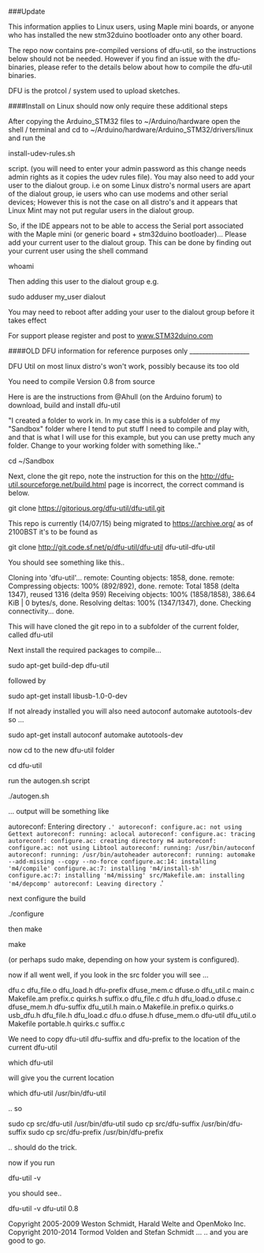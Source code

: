 ###Update

This information applies to Linux users, using Maple mini boards, or anyone who has installed the new stm32duino bootloader onto any other board.

The repo now contains pre-compiled versions of dfu-util, so the instructions below should not be needed. However if you find an issue with the dfu-binaries, please refer to the details below about how to compile the dfu-util binaries.

DFU is the protcol / system used to upload sketches.

####Install on Linux should now only require these additional steps

After copying the Arduino_STM32 files to ~/Arduino/hardware open the shell / terminal and cd to ~/Arduino/hardware/Arduino_STM32/drivers/linux and run the 

install-udev-rules.sh

 script. (you will need to enter your admin password as this change needs admin rights as it copies the udev rules file).
You may also need to add your user to the dialout group. i.e on some Linux distro's normal users are apart of the dialout group, ie users who can use modems and other serial devices; However this is not the case on all distro's and it appears that Linux Mint may not put regular users in the dialout group.

So, if the IDE appears not to be able to access the Serial port associated with the Maple mini (or generic board + stm32duino bootloader)... 
Please add your current user to the dialout group.
This can be done by finding out your current user using the shell command

whoami

Then adding this user to the dialout group e.g.

sudo adduser my_user dialout

You may need to reboot after adding your user to the dialout group before it takes effect

For support please register and post to www.STM32duino.com


####OLD DFU information for reference purposes only ___________________

DFU Util on most linux distro's won't work, possibly because its too old

You need to compile Version 0.8 from source

Here is are the instructions from @Ahull (on the Arduino forum) to download, build and install dfu-util



"I created a folder to work in. In my case this is a subfolder of my "Sandbox" folder where I tend to put stuff I need to compile and play with, and that is what I will use for this example, but you can use pretty much any folder. Change to your working folder with something like.."

cd ~/Sandbox

Next, clone the git repo, note the instruction for this on the  http://dfu-util.sourceforge.net/build.html page is incorrect, the correct command is below.

git clone https://gitorious.org/dfu-util/dfu-util.git

This repo is currently (14/07/15) being migrated to https://archive.org/
as of 2100BST it's to be found as

git clone http://git.code.sf.net/p/dfu-util/dfu-util dfu-util-dfu-util

You should see something like this..

Cloning into 'dfu-util'...
remote: Counting objects: 1858, done.
remote: Compressing objects: 100% (892/892), done.
remote: Total 1858 (delta 1347), reused 1316 (delta 959)
Receiving objects: 100% (1858/1858), 386.64 KiB | 0 bytes/s, done.
Resolving deltas: 100% (1347/1347), done.
Checking connectivity... done.


This will have cloned the git repo in to a subfolder of the current folder, called dfu-util

Next install the required packages to compile...

sudo apt-get build-dep dfu-util

followed by

sudo apt-get install libusb-1.0-0-dev

If not already installed you will also need
autoconf   automake  autotools-dev  
so ...

sudo apt-get install autoconf   automake  autotools-dev

now cd to the new dfu-util folder

cd dfu-util

run the autogen.sh script

 ./autogen.sh

... output will be something like

autoreconf: Entering directory `.'
autoreconf: configure.ac: not using Gettext
autoreconf: running: aclocal
autoreconf: configure.ac: tracing
autoreconf: configure.ac: creating directory m4
autoreconf: configure.ac: not using Libtool
autoreconf: running: /usr/bin/autoconf
autoreconf: running: /usr/bin/autoheader
autoreconf: running: automake --add-missing --copy --no-force
configure.ac:14: installing 'm4/compile'
configure.ac:7: installing 'm4/install-sh'
configure.ac:7: installing 'm4/missing'
src/Makefile.am: installing 'm4/depcomp'
autoreconf: Leaving directory `.'

next configure the build

./configure

then make

make

(or perhaps sudo make, depending on how your system is configured).

now if all went well, if you look in the src folder you will see ...

dfu.c       dfu_file.o  dfu_load.h  dfu-prefix  dfuse_mem.c  dfuse.o     dfu_util.c  main.c    Makefile.am  prefix.c  quirks.h  suffix.o
dfu_file.c  dfu.h       dfu_load.o  dfuse.c     dfuse_mem.h  dfu-suffix  dfu_util.h  main.o    Makefile.in  prefix.o  quirks.o  usb_dfu.h
dfu_file.h  dfu_load.c  dfu.o       dfuse.h     dfuse_mem.o  dfu-util    dfu_util.o  Makefile  portable.h   quirks.c  suffix.c

We need to copy dfu-util dfu-suffix and dfu-prefix to the location of the current dfu-util

which dfu-util

will give you the current location

which dfu-util
/usr/bin/dfu-util

.. so  

sudo cp src/dfu-util /usr/bin/dfu-util
sudo cp src/dfu-suffix /usr/bin/dfu-suffix
sudo cp src/dfu-prefix /usr/bin/dfu-prefix

.. should do the trick.

now if you run

dfu-util -v

you should see..

dfu-util -v
dfu-util 0.8

Copyright 2005-2009 Weston Schmidt, Harald Welte and OpenMoko Inc.
Copyright 2010-2014 Tormod Volden and Stefan Schmidt
...
.. and you are good to go. 